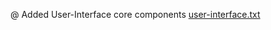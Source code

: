 
@ Added User-Interface core components
[user-interface.txt](https://github.com/renganathanjhoptisol/expo/files/6560819/user-interface.txt)







